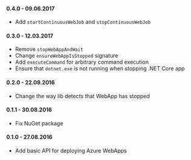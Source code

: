 #### 0.4.0 - 09.06.2017
* Add `startContinuousWebJob` and `stopContinuousWebJob`
#### 0.3.0 - 12.03.2017
* Remove `stopWebAppAndWait`
* Change `ensureWebAppIsStopped` signature
* Add `executeCommand` for arbitrary command execution
* Ensure that `dotnet.exe` is not running when stopping .NET Core app
#### 0.2.0 - 22.09.2016
* Change the way lib detects that WebApp has stopped
#### 0.1.1 - 30.08.2016
* Fix NuGet package
#### 0.1.0 - 27.08.2016
* Add basic API for deploying Azure WebApps
